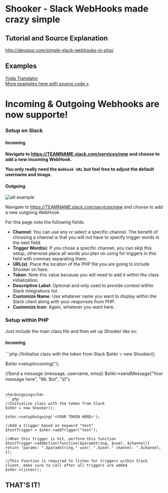 <h1>Shooker - Slack WebHooks made crazy simple</h1>

<h2>Tutorial and Source Explanation</h2>
<a href="http://devopsr.com/simple-slack-webhooks-in-php/">http://devopsr.com/simple-slack-webhooks-in-php/</a>

<h2>Examples</h2>
<a href="http://devopsr.com/connecting-slack-to-an-api-speak-like-yoda-you-will/">Yoda Translator</a><br/>
<a href="https://github.com/jwenzler/Shooker/tree/master/Examples">More examples here with source code &raquo;</a>

<h1>Incoming & Outgoing Webhooks are now supporte!</h1>

<h3>Setup on Slack</h3>

<h4>Incoming<h4>

Navigate to https://TEAMNAME.slack.com/services/new</a> and choose to add a new incoming WebHook.  

You only really need the `Webhook URL` but feel free to adjust the default username and image.


<h4>Outgoing</h4>

![alt example](http://i.imgur.com/L1LKPzQ.png)

Navigate to https://TEAMNAME.slack.com/services/new</a> and choose to add a new outgoing WebHook.  

For this page note the following fields:

<ul>
<li><b>Channel</b>: You can use any or select a specific channel.  The benefit of choosing a channel is that you will not have to specify trigger words in the next field.</li>
<li><b>Trigger Word(s)</b>: If you chose a specific channel, you can skip this setup, otherwise place all words you plan on using for triggers in this field with commas separating them.</li>
<li><b>URL(s)</b>: Place the location of the PHP file you are going to include Shooker on here.</li>
<li><b>Token</b>: Note this value because you will need to add it within the class initialization.</li>
<li><b>Descriptive Label</b>: Optional and only used to provide context within Slack integrations list.</li>
<li><b>Customize Name</b>: Use whatever name you want to display within the Slack client along with your responses from PHP.</li>
<li><b>Customize Icon</b>: Again, whatever you want here.</li>
</ul>

<h3>Setup within PHP</h3>

<p>Just include the main class file and then set up Shooker like so:</p>

<h4>Incoming</h4>
```php
//Initialize class with the token from Slack
$shkr = new Shooker();

$shkr->setupIncoming('<YOUR WEBHOOK URL HERE>');

//Send a message (message, username, emoji)
$shkr->sendMessage("Your message here", "Mr. Bot", ":ballot_box_with_check:"); 
```

<h4>Outgoing</h4>
```php
//Initialize class with the token from Slack
$shkr = new Shooker();

$shkr->setupOutgoing('<YOUR TOKEN HERE>');

//Add a trigger based on keyword "test"
$testTrigger = $shkr->addTrigger("test");

//When this trigger is hit, perform this function
$testTrigger->addAction(function($paramString, $user, $channel){
return "params: ".$paramString." user: ".$user." channel: ".$channel;
});

//This function is required to listen for triggers within Slack client, make sure to call after all triggers are added
$shkr->listen();
```

<h2>THAT'S IT!</h2> 
